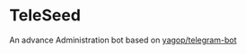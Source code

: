 # TeleSeed
An advance Administration bot based on [yagop/telegram-bot](https://github.com/yagop/telegram-bot)
